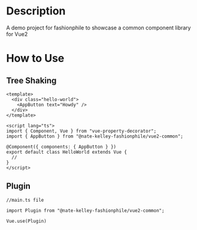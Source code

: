 # Description

A demo project for fashionphile to showcase a common component library for Vue2

# How to Use

## Tree Shaking

```
<template>
  <div class="hello-world">
    <AppButton text="Howdy" />
  </div>
</template>

<script lang="ts">
import { Component, Vue } from "vue-property-decorator";
import { AppButton } from "@nate-kelley-fashionphile/vue2-common";

@Component({ components: { AppButton } })
export default class HelloWorld extends Vue {
  //
}
</script>
```

## Plugin

```
//main.ts file

import Plugin from "@nate-kelley-fashionphile/vue2-common";

Vue.use(Plugin)
```
